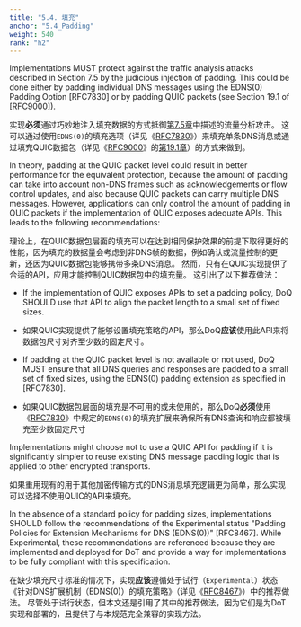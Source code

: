 ```yaml
---
title: "5.4. 填充"
anchor: "5.4_Padding"
weight: 540
rank: "h2"
---
```


Implementations MUST protect against the traffic analysis attacks described in Section 7.5 by the judicious injection of padding. This could be done either by padding individual DNS messages using the EDNS(0) Padding Option [RFC7830] or by padding QUIC packets (see Section 19.1 of [RFC9000]).

实现**必须**通过巧妙地注入填充数据的方式抵御[第7.5章]()中描述的流量分析攻击。
这可以通过使用`EDNS(0)`的填充选项（详见《[RFC7830]()》）来填充单条DNS消息或通过填充QUIC数据包（详见《[RFC9000]()》的[第19.1章]()）的方式来做到。

In theory, padding at the QUIC packet level could result in better performance for the equivalent protection, because the amount of padding can take into account non-DNS frames such as acknowledgements or flow control updates, and also because QUIC packets can carry multiple DNS messages. However, applications can only control the amount of padding in QUIC packets if the implementation of QUIC exposes adequate APIs. This leads to the following recommendations:

理论上，在QUIC数据包层面的填充可以在达到相同保护效果的前提下取得更好的性能，因为填充的数据量会考虑到非DNS帧的数据，例如确认或流量控制的更新，还因为QUIC数据包能够携带多条DNS消息。
然而，只有在QUIC实现提供了合适的API，应用才能控制QUIC数据包中的填充量。
这引出了以下推荐做法：

* If the implementation of QUIC exposes APIs to set a padding policy, DoQ SHOULD use that API to align the packet length to a small set of fixed sizes.

* 如果QUIC实现提供了能够设置填充策略的API，那么DoQ**应该**使用此API来将数据包尺寸对齐至少数的固定尺寸。

* If padding at the QUIC packet level is not available or not used, DoQ MUST ensure that all DNS queries and responses are padded to a small set of fixed sizes, using the EDNS(0) padding extension as specified in [RFC7830].

* 如果QUIC数据包层面的填充是不可用的或未使用的，那么DoQ**必须**使用《[RFC7830]()》中规定的`EDNS(0)`的填充扩展来确保所有DNS查询和响应都被填充至少数固定尺寸

Implementations might choose not to use a QUIC API for padding if it is significantly simpler to reuse existing DNS message padding logic that is applied to other encrypted transports.

如果重用现有的用于其他加密传输方式的DNS消息填充逻辑更为简单，那么实现可以选择不使用QUIC的API来填充。

In the absence of a standard policy for padding sizes, implementations SHOULD follow the recommendations of the Experimental status "Padding Policies for Extension Mechanisms for DNS (EDNS(0))" [RFC8467]. While Experimental, these recommendations are referenced because they are implemented and deployed for DoT and provide a way for implementations to be fully compliant with this specification.

在缺少填充尺寸标准的情况下，实现**应该**遵循处于试行（`Experimental`）状态《针对DNS扩展机制（EDNS(0)）的填充策略》（详见《[RFC8467]()》）中的推荐做法。
尽管处于试行状态，但本文还是引用了其中的推荐做法，因为它们是为DoT实现和部署的，且提供了与本规范完全兼容的实现方法。

